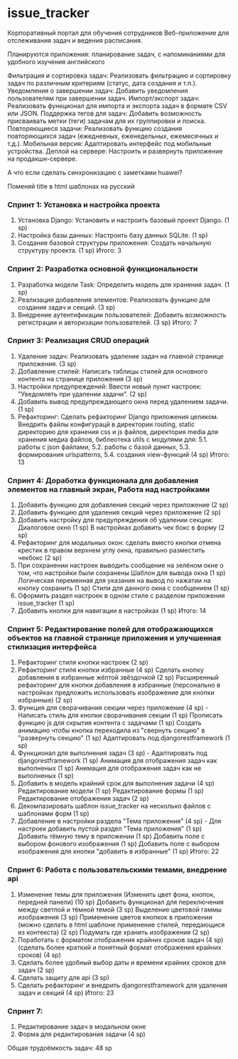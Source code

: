 # issue_tracker

Корпоративный портал для обучения сотрудников
Веб-приложение для отслеживания задач и ведения расписания.

Планируются приложения:
планирование задач, с напоминаниями
для удобного изучения английского

Фильтрация и сортировка задач: Реализовать фильтрацию и сортировку задач по различным критериям 
(статус, дата создания и т.п.).
Уведомления о завершении задач: Добавить уведомления пользователям при завершении задач.
Импорт/экспорт задач: Реализовать функционал для импорта и экспорта задач в формате CSV или JSON.
Поддержка тегов для задач: Добавить возможность присваивать метки (теги) задачам для их группировки и поиска.
Повторяющиеся задачи: Реализовать функцию создания повторяющихся задач 
(ежедневных, еженедельных, ежемесячных и т.д.).
Мобильная версия: Адаптировать интерфейс под мобильные устройства.
Деплой на сервере: Настроить и развернуть приложение на продакшн-сервере.

А что если сделать синхронизацию с заметками huawei?


Поменяй title в html шаблонах на русский

### Спринт 1: Установка и настройка проекта

1. Установка Django: Установить и настроить базовый проект Django. (1 sp)
2. Настройка базы данных: Настроить базу данных SQLite. (1 sp)
3. Создание базовой структуры приложения: Создать начальную структуру проекта. (1 sp)
Итого: 3

### Спринт 2: Разработка основной функциональности

1. Разработка модели Task: Определить модель для хранения задач. (1 sp)
2. Реализация добавления элементов: Реализовать функцию для создания задач и секций. (3 sp)
3. Внедрение аутентификации пользователей: Добавить возможность регистрации и авторизации пользователей. (3 sp)
Итого: 7

### Спринт 3: Реализация CRUD операций

1. Удаление задач: Реализовать удаление задач на главной странице приложения. (3 sp)
2. Добавление стилей: Написать таблицы стилей для основного контента на странице приложения (3 sp)
3. Настройки предупреждений: 
Ввести новый пункт настроек: "Уведомлять при удалении задачи". (2 sp)
4. Добавить вывод предупреждающего окна перед удалением задачи. (1 sp)
5. Рефакторинг: Сделать рефакторинг Django приложения целиком. Внедрить файлы конфигурацй в директории routing,
static директорию для хранения css и js файлов, директория media для хранения медиа файлов, библеотека utils
с модулями для:
5.1. работы с json файлами, 
5.2. работы с базой данных, 
5.3. формирования urlspatterns, 
5.4. создания view-функций
(4 sp)
Итого: 13

### Спринт 4: Доработка функционала для добавления элементов на главный экран, Работа над настройками

1. Добавить функцию для добавления секций через приложение (2 sp)
2. Добавить функцию для удаления секций через приложение (2 sp)
3. Добавить настройку для предупреждения об удалении секции:
Диалоговое окно (1 sp)
В настройках добавить чек бокс в форму (2 sp)
4. Рефакторинг для модальных окон: сделать вместо кнопки отмена крестик в правом верхнем углу окна,
правильно разместить чекбокс (2 sp)
5. При сохранении настроек выводить сообщение на зелёном окне о том, что настройки были сохранены
Шаблон для вывода окна (1 sp)
Логическая переменная для указания на вывод по нажатии на кнопку сохранить (1 sp)
Стили для данного окна с сообщением (1 sp)
6. Оформить раздел настроек в одном стиле с разделом приложения issue_tracker (1 sp)
7. Добавить кнопки для навигации в настройках (1 sp)
Итого: 14

### Спринт 5: Редактирование полей для отображающихся объектов на главной странице приложения и улучшенная стилизация интерфейса

1. Рефакторинг стиля кнопки настроек (2 sp)
2. Рефакторинг стиля кнопки избранные (4 sp)
Сделать кнопку добавления в избранные жёлтой звёздочкой (2 sp)
Расширенный рефакторинг для кнопки добавления в избранные
(персонально в настройках предложить использовать изображение для кнопки избранные) (2 sp)
3. Функция для сворачивания секции через приложение (4 sp)                                     -
Написать стиль для кнопки сворачивания секции (1 sp)
Прописать функцию js для скрытия контента с задачами (1 sp)
Создать анимацию чтобы кнопка переходила из "свернуть секцию" в "развернуть секцию" (1 sp)
Адаптировать под djangorestframework (1 sp)
4. Функционал для выполнения задач (3 sp)                                                      -
Адаптировать под djangorestframework (1 sp)
Анимация для отображения задач как выполненых (1 sp)
Анимация для отображения задач как не выполненых (1 sp)
5. Добавить в модель крайний срок для выполнения задачи (4 sp)
Редактирование модели (1 sp)
Редактирование формы (1 sp)
Редактирование отображения задач (2 sp)
6. Декомпазировать шаблон issue_tracker на несколько файлов с шаблонами форм (1 sp)
7. Добавление в настройки раздела "Тема приложения" (4 sp)                                     -
Для настроек добавить пустой раздел "Тема приложения" (1 sp)
Добавить тёмную тему в приложении (1 sp)
Добавить поле с выбором фонового изображения (1 sp)
Добавить поле с выбором изображения для кнопки "добавить в избранные" (1 sp)
Итого: 22

### Спринт 6: Работа с пользовательскими темами, внедрение api

1. Изменение темы для приложения (Изменить цвет фона, кнопок, передней панели) (10 sp)
Добавить функционал для переключения между светлой и тёмной темой (3 sp)
Выделение цветовой гаммы изображения (3 sp)
Применение цветов кнопкок в приложении 
(можно сделать в html шаблоне применение стилей, передающися из контекста) (2 sp)
Подумать где хранить изображения (2 sp)
2. Поработать с форматом отображения крайних сроков задач (4 sp)
   (сделать более краткий и понятный формат отображения крайних сроков) (4 sp)
3. Сделать более удобный выбор даты и времени крайних сроков для задач (2 sp)
4. Сделать защиту для api (3 sp)
5. Сделать рефакторинг и внедрить djangorestframework для удаления задач и секций (4 sp)
Итого: 23

### Спринт 7: 
1. Редактирование задач в модальном окне
2. Форма для редактирования задачи (4 sp)




Общая трудоёмкость задач: 48 sp
